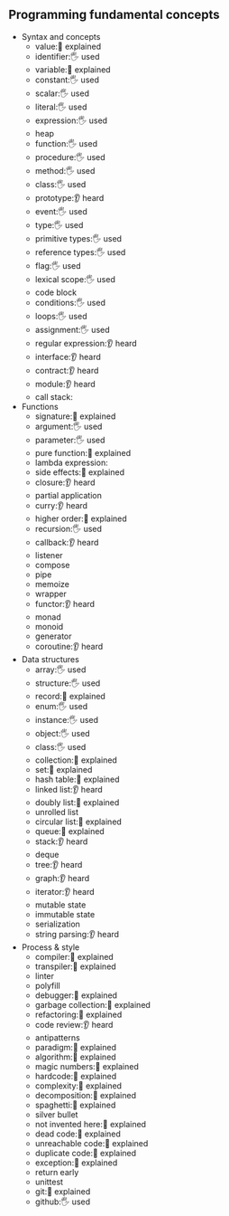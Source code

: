 ## Programming fundamental concepts

- Syntax and concepts
  - value:🙋 explained
  - identifier:🖐️ used
  - variable:🙋 explained
  - constant:🖐️ used
  - scalar:🖐️ used
  - literal:🖐️ used
  - expression:🖐️ used
  - heap
  - function:🖐️ used
  - procedure:🖐️ used
  - method:🖐️ used
  - class:🖐️ used
  - prototype:👂 heard
  - event:🖐️ used
  - type:🖐️ used
  - primitive types:🖐️ used
  - reference types:🖐️ used
  - flag:🖐️ used
  - lexical scope:🖐️ used
  - code block
  - conditions:🖐️ used
  - loops:🖐️ used
  - assignment:🖐️ used
  - regular expression:👂 heard
  - interface:👂 heard
  - contract:👂 heard
  - module:👂 heard
  - call stack:
- Functions
  - signature:🙋 explained
  - argument:🖐️ used
  - parameter:🖐️ used
  - pure function:🙋 explained
  - lambda expression:
  - side effects:🙋 explained
  - closure:👂 heard
  - partial application
  - curry:👂 heard
  - higher order:🙋 explained
  - recursion:🖐️ used
  - callback:👂 heard
  - listener
  - compose
  - pipe
  - memoize
  - wrapper
  - functor:👂 heard
  - monad
  - monoid
  - generator
  - coroutine:👂 heard
- Data structures
  - array:🖐️ used
  - structure:🖐️ used
  - record:🙋 explained
  - enum:🖐️ used
  - instance:🖐️ used
  - object:🖐️ used
  - class:🖐️ used
  - collection:🙋 explained
  - set:🙋 explained
  - hash table:🙋 explained
  - linked list:👂 heard
  - doubly list:🙋 explained
  - unrolled list
  - circular list:🙋 explained
  - queue:🙋 explained
  - stack:👂 heard
  - deque
  - tree:👂 heard
  - graph:👂 heard
  - iterator:👂 heard
  - mutable state
  - immutable state
  - serialization
  - string parsing:👂 heard
- Process & style
  - compiler:🙋 explained
  - transpiler:🙋 explained
  - linter
  - polyfill
  - debugger:🙋 explained
  - garbage collection:🙋 explained
  - refactoring:🙋 explained
  - code review:👂 heard
  - antipatterns
  - paradigm:🙋 explained
  - algorithm:🙋 explained
  - magic numbers:🙋 explained
  - hardcode:🙋 explained
  - complexity:🙋 explained
  - decomposition:🙋 explained
  - spaghetti:🙋 explained
  - silver bullet
  - not invented here:🙋 explained
  - dead code:🙋 explained
  - unreachable code:🙋 explained
  - duplicate code:🙋 explained
  - exception:🙋 explained
  - return early
  - unittest
  - git:🙋 explained
  - github:🖐️ used
